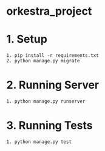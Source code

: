 # orkestra_project

# 1. Setup
    1. pip install -r requirements.txt
    2. python manage.py migrate

# 2. Running Server
    1. python manage.py runserver

# 3. Running Tests
    1. python manage.py test